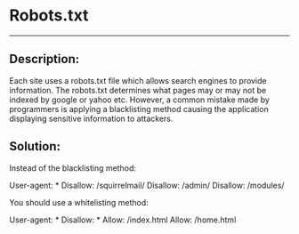 # Robots.txt
-------

## Description:

Each site uses a robots.txt file which allows search engines to provide information.
The robots.txt determines what pages may or may not be indexed by google or yahoo etc.
However, a common mistake made by programmers is applying a blacklisting method causing
the application displaying sensitive information to attackers.

## Solution:

Instead of the blacklisting method:

User-agent: *
Disallow: /squirrelmail/
Disallow: /admin/
Disallow: /modules/

You should use a whitelisting method:

User-agent: *
Disallow: *
Allow: /index.html
Allow: /home.html
